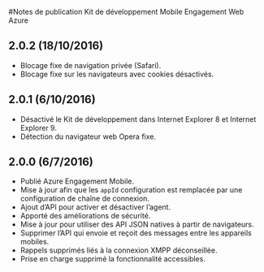 <properties
    pageTitle="Azure Mobile Engagement Web SDK les notes | Microsoft Azure"
    description="Les dernières mises à jour et procédures pour SDK Web pour Azure Mobile Engagement"
    services="mobile-engagement"
    documentationCenter="mobile"
    authors="piyushjo"
    manager="erikre"
    editor="" />

<tags
    ms.service="mobile-engagement"
    ms.workload="mobile"
    ms.tgt_pltfrm="web"
    ms.devlang="js"
    ms.topic="article"
    ms.date="10/18/2016"
    ms.author="piyushjo" />


#<a name="azure-mobile-engagement-web-sdk-release-notes"></a>Notes de publication Kit de développement Mobile Engagement Web Azure

## <a name="202-10182016"></a>2.0.2 (18/10/2016)

-   Blocage fixe de navigation privée (Safari).
-   Blocage fixe sur les navigateurs avec cookies désactivés.

## <a name="201-6102016"></a>2.0.1 (6/10/2016)

-   Désactivé le Kit de développement dans Internet Explorer 8 et Internet Explorer 9.
-   Détection du navigateur web Opera fixe.

## <a name="200-672016"></a>2.0.0 (6/7/2016)

-   Publié Azure Engagement Mobile.
-   Mise à jour afin que les `appId` configuration est remplacée par une configuration de chaîne de connexion.
-   Ajout d’API pour activer et désactiver l’agent.
-   Apporté des améliorations de sécurité.
-   Mise à jour pour utiliser des API JSON natives à partir de navigateurs.
-   Supprimer l’API qui envoie et reçoit des messages entre les appareils mobiles.
-   Rappels supprimés liés à la connexion XMPP déconseillée.
-   Prise en charge supprimé la fonctionnalité accessibles.
